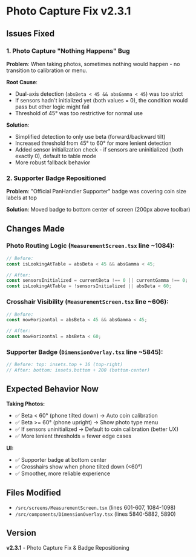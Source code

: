 # Photo Capture Fix v2.3.1

## Issues Fixed

### 1. Photo Capture "Nothing Happens" Bug
**Problem**: When taking photos, sometimes nothing would happen - no transition to calibration or menu.

**Root Cause**: 
- Dual-axis detection (`absBeta < 45 && absGamma < 45`) was too strict
- If sensors hadn't initialized yet (both values = 0), the condition would pass but other logic might fail
- Threshold of 45° was too restrictive for normal use

**Solution**:
- Simplified detection to only use beta (forward/backward tilt)
- Increased threshold from 45° to 60° for more lenient detection
- Added sensor initialization check - if sensors are uninitialized (both exactly 0), default to table mode
- More robust fallback behavior

### 2. Supporter Badge Repositioned
**Problem**: "Official PanHandler Supporter" badge was covering coin size labels at top

**Solution**: Moved badge to bottom center of screen (200px above toolbar)

## Changes Made

### Photo Routing Logic (`MeasurementScreen.tsx` line ~1084):
```typescript
// Before:
const isLookingAtTable = absBeta < 45 && absGamma < 45;

// After:
const sensorsInitialized = currentBeta !== 0 || currentGamma !== 0;
const isLookingAtTable = !sensorsInitialized || absBeta < 60;
```

### Crosshair Visibility (`MeasurementScreen.tsx` line ~606):
```typescript
// Before:
const nowHorizontal = absBeta < 45 && absGamma < 45;

// After:
const nowHorizontal = absBeta < 60;
```

### Supporter Badge (`DimensionOverlay.tsx` line ~5845):
```typescript
// Before: top: insets.top + 16 (top-right)
// After: bottom: insets.bottom + 200 (bottom-center)
```

## Expected Behavior Now

**Taking Photos:**
- ✅ Beta < 60° (phone tilted down) → Auto coin calibration
- ✅ Beta >= 60° (phone upright) → Show photo type menu
- ✅ If sensors uninitialized → Default to coin calibration (better UX)
- ✅ More lenient thresholds = fewer edge cases

**UI:**
- ✅ Supporter badge at bottom center
- ✅ Crosshairs show when phone tilted down (<60°)
- ✅ Smoother, more reliable experience

## Files Modified
- `/src/screens/MeasurementScreen.tsx` (lines 601-607, 1084-1098)
- `/src/components/DimensionOverlay.tsx` (lines 5840-5882, 5890)

## Version
**v2.3.1** - Photo Capture Fix & Badge Repositioning
